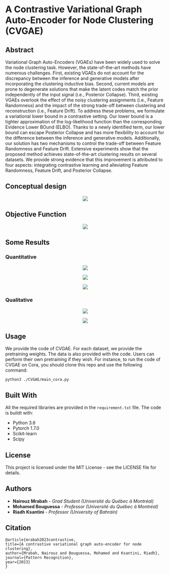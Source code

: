 # A Contrastive Variational Graph Auto-Encoder for Node Clustering (CVGAE)

## Abstract

Variational Graph Auto-Encoders (VGAEs) have been widely used to solve the node clustering task. However, the state-of-the-art methods have numerous challenges. First, existing VGAEs do not account for the discrepancy between the inference and generative models after incorporating the clustering inductive bias. Second, current models are prone to degenerate solutions that make the latent codes match the prior independently of the input signal (i.e., Posterior Collapse). Third, existing VGAEs overlook the effect of the noisy clustering assignments (i.e., Feature Randomness) and the impact of the strong trade-off between clustering and reconstruction (i.e., Feature Drift). To address these problems, we formulate a variational lower bound in a contrastive setting. Our lower bound is a tighter approximation of the log-likelihood function than the corresponding Evidence Lower BOund (ELBO). Thanks to a newly identified term, our lower bound can escape Posterior Collapse and has more flexibility to account for the difference between the inference and generative models. Additionally, our solution has two mechanisms to control the trade-off between Feature Randomness and Feature Drift. Extensive experiments show that the proposed method achieves state-of-the-art clustering results on several datasets. We provide strong evidence that this improvement is attributed to four aspects: integrating contrastive learning and alleviating Feature Randomness, Feature Drift, and Posterior Collapse. 

## Conceptual design

<p align="center">
<img align="center" src="https://github.com/nairouz/CVGAE_PR/blob/main/images/model_CVGAE.png">
</p>

## Objective Function

<p align="center">
<img align="center" src="https://github.com/nairouz/CVGAE_PR/blob/main/images/Equation.png">
</p>


## Some Results

### Quantitative 
<p align="center">
<img align="center" src="https://github.com/nairouz/CVGAE_PR/blob/main/images/Table_1.png" >
</p>
<p align="center">
<img align="center" src="https://github.com/nairouz/CVGAE_PR/blob/main/images/Table_2.png" >
</p>
<p align="center">
<img align="center" src="https://github.com/nairouz/CVGAE_PR/blob/main/images/Table_3.png" >
</p>

### Qualitative 
<p align="center">
<img align="center" src="https://github.com/nairouz/CVGAE_PR/blob/main/images/vis.png">
</p>
<p align="center">
<img align="center" src="https://github.com/nairouz/CVGAE_PR/blob/main/images/pc.png">
</p>

## Usage

We provide the code of CVGAE. For each dataset, we provide the pretraining weights. The data is also provided with the code. Users can perform their own pretraining if they wish. For instance, to run the code of CVGAE on Cora, you should clone this repo and use the following command: 
```
python3 ./CVGAE/main_cora.py
```

## Built With

All the required libraries are provided in the ```requirement.txt``` file. The code is buildt with:

* Python 3.6
* Pytorch 1.7.0
* Scikit-learn
* Scipy

## License

This project is licensed under the MIT License - see the LICENSE file for details.

## Authors

* **Nairouz Mrabah** - *Grad Student (Université du Québec à Montréal)* 
* **Mohamed Bouguessa** - *Professor (Université du Québec à Montréal)*
* **Riadh Ksantini** - *Professor (University of Bahrain)*

 
## Citation
  
  ```
@article{mrabah2023contrastive,
  title={A contrastive variational graph auto-encoder for node clustering},
  author={Mrabah, Nairouz and Bouguessa, Mohamed and Ksantini, Riadh},
  journal={Pattern Recognition},
  year={2023}
}
  ```
